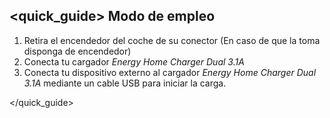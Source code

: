 ## <quick_guide> Modo de empleo

1. Retira el encendedor del coche de su conector (En caso de que la toma disponga de encendedor)
2. Conecta tu cargador *Energy Home Charger Dual 3.1A*
2. Conecta tu dispositivo externo al cargador *Energy Home Charger Dual 3.1A* mediante un cable USB para
iniciar la carga.

</quick_guide>
